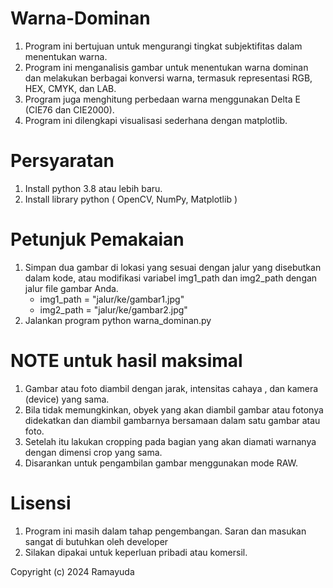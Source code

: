 # Warna-Dominan
1. Program ini bertujuan untuk mengurangi tingkat subjektifitas dalam menentukan warna.
2. Program ini menganalisis gambar untuk menentukan warna dominan dan melakukan berbagai konversi warna, termasuk representasi RGB, HEX, CMYK, dan LAB.
3. Program juga menghitung perbedaan warna menggunakan Delta E (CIE76 dan CIE2000).
4. Program ini dilengkapi visualisasi sederhana dengan matplotlib.

# Persyaratan
1. Install python 3.8 atau lebih baru.
2. Install library python ( OpenCV, NumPy, Matplotlib )

# Petunjuk Pemakaian
1. Simpan dua gambar di lokasi yang sesuai dengan jalur yang disebutkan dalam kode, atau modifikasi variabel img1_path dan img2_path dengan jalur file gambar Anda.
   - img1_path = "jalur/ke/gambar1.jpg"
   - img2_path = "jalur/ke/gambar2.jpg"
3. Jalankan program python warna_dominan.py

# NOTE untuk hasil maksimal
1. Gambar atau foto diambil dengan jarak, intensitas cahaya , dan kamera (device) yang sama.
2. Bila tidak memungkinkan, obyek yang akan diambil gambar atau fotonya didekatkan dan diambil gambarnya bersamaan dalam satu gambar atau foto.
3. Setelah itu lakukan cropping pada bagian yang akan diamati warnanya dengan dimensi crop yang sama.
4. Disarankan untuk pengambilan gambar menggunakan mode RAW.

# Lisensi
1. Program ini masih dalam tahap pengembangan. Saran dan masukan sangat di butuhkan oleh developer
2. Silakan dipakai untuk keperluan pribadi atau komersil.

Copyright (c) 2024 Ramayuda
